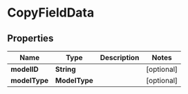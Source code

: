 

# CopyFieldData


## Properties

| Name | Type | Description | Notes |
|------------ | ------------- | ------------- | -------------|
|**modelID** | **String** |  |  [optional] |
|**modelType** | **ModelType** |  |  [optional] |



